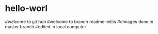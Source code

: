 # hello-worl
#welcome to git hub
#welcome to branch readme-edits
#chnages done in master branch
#edited in local computer
